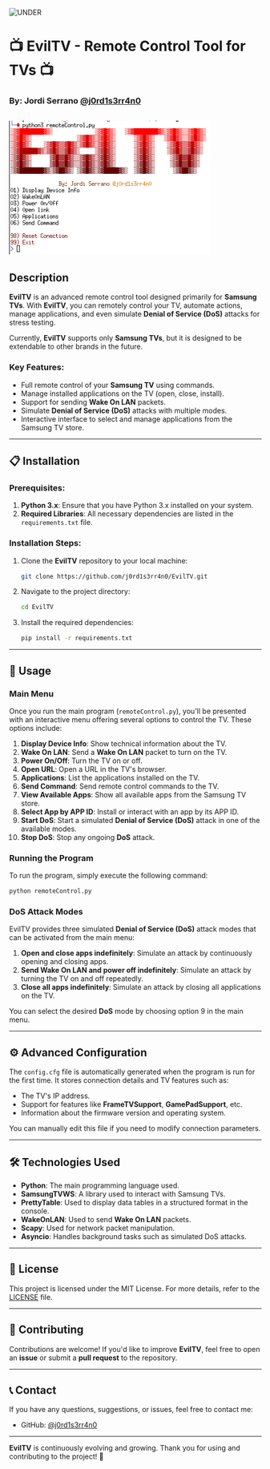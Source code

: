 ![UNDER](https://awhosena.in/new/images/home-icons/UNDER.jpg)

# 📺 **EvilTV - Remote Control Tool for TVs** 📺
### By: Jordi Serrano [@j0rd1s3rr4n0](https://github.com/j0rd1s3rr4n0)
![Screenshot](Screenshot.png)
---

## Description

**EvilTV** is an advanced remote control tool designed primarily for **Samsung TVs**. With **EvilTV**, you can remotely control your TV, automate actions, manage applications, and even simulate **Denial of Service (DoS)** attacks for stress testing.

Currently, **EvilTV** supports only **Samsung TVs**, but it is designed to be extendable to other brands in the future.

### Key Features:
- Full remote control of your **Samsung TV** using commands.
- Manage installed applications on the TV (open, close, install).
- Support for sending **Wake On LAN** packets.
- Simulate **Denial of Service (DoS)** attacks with multiple modes.
- Interactive interface to select and manage applications from the Samsung TV store.

---

## 📋 **Installation**

### Prerequisites:

1. **Python 3.x**: Ensure that you have Python 3.x installed on your system.
2. **Required Libraries**: All necessary dependencies are listed in the `requirements.txt` file.

### Installation Steps:

1. Clone the **EvilTV** repository to your local machine:
   ```bash
   git clone https://github.com/j0rd1s3rr4n0/EvilTV.git
   ```

2. Navigate to the project directory:
   ```bash
   cd EvilTV
   ```

3. Install the required dependencies:
   ```bash
   pip install -r requirements.txt
   ```

---

## 🚀 **Usage**

### Main Menu

Once you run the main program (`remoteControl.py`), you'll be presented with an interactive menu offering several options to control the TV. These options include:

1. **Display Device Info**: Show technical information about the TV.
2. **Wake On LAN**: Send a **Wake On LAN** packet to turn on the TV.
3. **Power On/Off**: Turn the TV on or off.
4. **Open URL**: Open a URL in the TV's browser.
5. **Applications**: List the applications installed on the TV.
6. **Send Command**: Send remote control commands to the TV.
7. **View Available Apps**: Show all available apps from the Samsung TV store.
8. **Select App by APP ID**: Install or interact with an app by its APP ID.
9. **Start DoS**: Start a simulated **Denial of Service (DoS)** attack in one of the available modes.
10. **Stop DoS**: Stop any ongoing **DoS** attack.

### Running the Program

To run the program, simply execute the following command:

```bash
python remoteControl.py
```

### DoS Attack Modes

EvilTV provides three simulated **Denial of Service (DoS)** attack modes that can be activated from the main menu:

1. **Open and close apps indefinitely**: Simulate an attack by continuously opening and closing apps.
2. **Send Wake On LAN and power off indefinitely**: Simulate an attack by turning the TV on and off repeatedly.
3. **Close all apps indefinitely**: Simulate an attack by closing all applications on the TV.

You can select the desired **DoS** mode by choosing option 9 in the main menu.

---

## ⚙️ **Advanced Configuration**

The `config.cfg` file is automatically generated when the program is run for the first time. It stores connection details and TV features such as:

- The TV's IP address.
- Support for features like **FrameTVSupport**, **GamePadSupport**, etc.
- Information about the firmware version and operating system.

You can manually edit this file if you need to modify connection parameters.

---

## 🛠 **Technologies Used**

- **Python**: The main programming language used.
- **SamsungTVWS**: A library used to interact with Samsung TVs.
- **PrettyTable**: Used to display data tables in a structured format in the console.
- **WakeOnLAN**: Used to send **Wake On LAN** packets.
- **Scapy**: Used for network packet manipulation.
- **Asyncio**: Handles background tasks such as simulated DoS attacks.

---

## 📄 **License**

This project is licensed under the MIT License. For more details, refer to the [LICENSE](LICENSE) file.

---

## 🤝 **Contributing**

Contributions are welcome! If you'd like to improve **EvilTV**, feel free to open an **issue** or submit a **pull request** to the repository.

---

## 📞 **Contact**

If you have any questions, suggestions, or issues, feel free to contact me:

- GitHub: [@j0rd1s3rr4n0](https://github.com/j0rd1s3rr4n0)

---

**EvilTV** is continuously evolving and growing. Thank you for using and contributing to the project! 🎉
